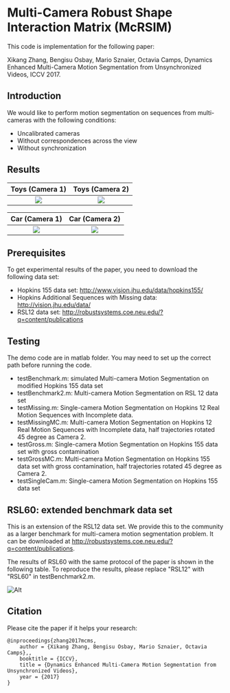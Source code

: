 # Multi-Camera Robust Shape Interaction Matrix (McRSIM)
This code is implementation for the following paper:

Xikang Zhang, Bengisu Osbay, Mario Sznaier, Octavia Camps, Dynamics Enhanced Multi-Camera Motion Segmentation from Unsynchronized Videos, ICCV 2017.

## Introduction
We would like to perform motion segmentation on sequences from multi-cameras with the following conditions:
- Uncalibrated cameras
- Without correspondences across the view
- Without synchronization

## Results

Toys (Camera 1)             |  Toys (Camera 2)
:-------------------------:|:-------------------------:
![](https://github.com/xikangzhang/McRSIM/blob/master/readme/toy_cam1.gif)  |  ![](https://github.com/xikangzhang/McRSIM/blob/master/readme/toy_cam2.gif)

Car (Camera 1)             |  Car (Camera 2)
:-------------------------:|:-------------------------:
![](https://github.com/xikangzhang/McRSIM/blob/master/readme/car_cam1.gif)  |  ![](https://github.com/xikangzhang/McRSIM/blob/master/readme/car_cam2.gif)


## Prerequisites
To get experimental results of the paper, you need to download the following data set:

- Hopkins 155 data set: http://www.vision.jhu.edu/data/hopkins155/
- Hopkins Additional Sequences with Missing data: http://vision.jhu.edu/data/
- RSL12 data set: http://robustsystems.coe.neu.edu/?q=content/publications

## Testing
The demo code are in matlab folder. You may need to set up the correct path before running the code.

- testBenchmark.m: simulated Multi-camera Motion Segmentation on modified Hopkins 155 data set
- testBenchmark2.m: Multi-camera Motion Segmentation on RSL 12 data set
- testMissing.m: Single-camera Motion Segmentation on Hopkins 12 Real Motion Sequences with Incomplete data.
- testMissingMC.m: Multi-camera Motion Segmentation on Hopkins 12 Real Motion Sequences with Incomplete data, half trajectories rotated 45 degree as Camera 2.
- testGross.m: Single-camera Motion Segmentation on Hopkins 155 data set with gross contamination
- testGrossMC.m: Multi-camera Motion Segmentation on Hopkins 155 data set with gross contamination, half trajectories rotated 45 degree as Camera 2.
- testSingleCam.m: Single-camera Motion Segmentation on Hopkins 155 data set

## RSL60: extended benchmark data set
This is an extension of the RSL12 data set. We provide this to the community as a larger benchmark for multi-camera motion segmentation problem. It can be downloaded at http://robustsystems.coe.neu.edu/?q=content/publications.

The results of RSL60 with the same protocol of the paper is shown in the following table. To reproduce the results, please replace "RSL12" with "RSL60" in testBenchmark2.m.

![Alt](https://github.com/xikangzhang/McRSIM/blob/master/readme/TableRSL60.png)

## Citation
Please cite the paper if it helps your research:

    @inproceedings{zhang2017mcms,
        author = {Xikang Zhang, Bengisu Osbay, Mario Sznaier, Octavia Camps},,
        booktitle = {ICCV},
        title = {Dynamics Enhanced Multi-Camera Motion Segmentation from Unsynchronized Videos},
        year = {2017}
    }
